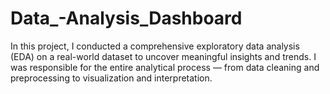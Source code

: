 # Data_-Analysis_Dashboard
In this project, I conducted a comprehensive exploratory data analysis (EDA) on a real-world dataset to uncover meaningful insights and trends. I was responsible for the entire analytical process — from data cleaning and preprocessing to visualization and interpretation. 
